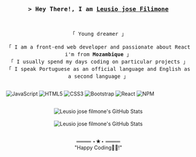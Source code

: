 

<!-- Profile Views Counter -->


<!-- Intro  -->
<h3 align="center">
        <samp>&gt; Hey There!, I am
                <b><a target="_blank" href="https://shahriarshafin.me/">Leusio jose Filimone</a></b>
        </samp>
        
</h3>
<br>

<p align="center">
        <!-- Organisation  -->
        <samp>
                「 Young dreamer 」
                <br>
                <br>
                「 I am a front-end web developer and passionate about React i'm from <b>Mozambique</b> 」
                <br>
               「  I usually spend my days coding on particular projects 」
                <br>
                「 I speak Portuguese as an official language and English as a second language 」
                <br>
                 <br>
        </samp>

 ![JavaScript](https://img.shields.io/badge/javascript-%23323330.svg?style=for-the-badge&logo=javascript&logoColor=%23F7DF1E) ![HTML5](https://img.shields.io/badge/html5-%23E34F26.svg?style=for-the-badge&logo=html5&logoColor=white) ![CSS3](https://img.shields.io/badge/css3-%231572B6.svg?style=for-the-badge&logo=css3&logoColor=white) ![Bootstrap](https://img.shields.io/badge/bootstrap-%23563D7C.svg?style=for-the-badge&logo=bootstrap&logoColor=white) ![React](https://img.shields.io/badge/react-%2320232a.svg?style=for-the-badge&logo=react&logoColor=%2361DAFB) ![NPM](https://img.shields.io/badge/NPM-%23000000.svg?style=for-the-badge&logo=npm&logoColor=white)
        
</p>
    <p align="center">
        <br>
        <!-- Activity Widget -->
        <img alt="Leusio jose filmone's GitHub Stats"
                src="https://github-readme-stats.vercel.app/api?username=Leusiojosefilimone&show_icons=true&theme=white" />
        <br>
        <br>
           <img alt="Leusio jose filmone's GitHub Stats"
                src="https://github-readme-stats.vercel.app/api/top-langs/?username=Leusiojosefilimone&layout=compact" />
         <br>
       
</details>
<br>

<!-- Footer -->
<samp>
    <p align="center">
        ════ ⋆★⋆ ════
        <br>
        "Happy Coding👨‍💻!"
    </p>

